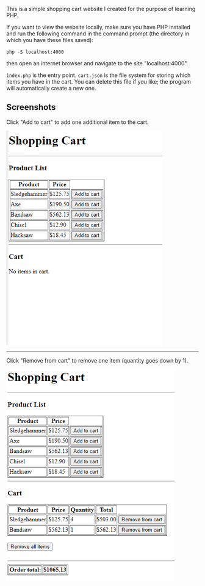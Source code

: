 This is a simple shopping cart website I created for the purpose of learning PHP. 

If you want to view the website locally, make sure you have PHP installed and run the following command in the command prompt (the directory in which you have these files saved):
```console
php -S localhost:4000
```
then open an internet browser and navigate to the site "localhost:4000".

`index.php` is the entry point. `cart.json` is the file system for storing which items you have in the cart. You can delete this file if you like; the program will automatically create a new one.

## Screenshots
Click "Add to cart" to add one additional item to the cart.

![1](https://github.com/HenryAlferink/PORTFOLIO/blob/main/PHP_Shopping_Cart/screenshots/1.png)

---
Click "Remove from cart" to remove one item (quantity goes down by 1).

![2](https://github.com/HenryAlferink/PORTFOLIO/blob/main/PHP_Shopping_Cart/screenshots/2.png)
